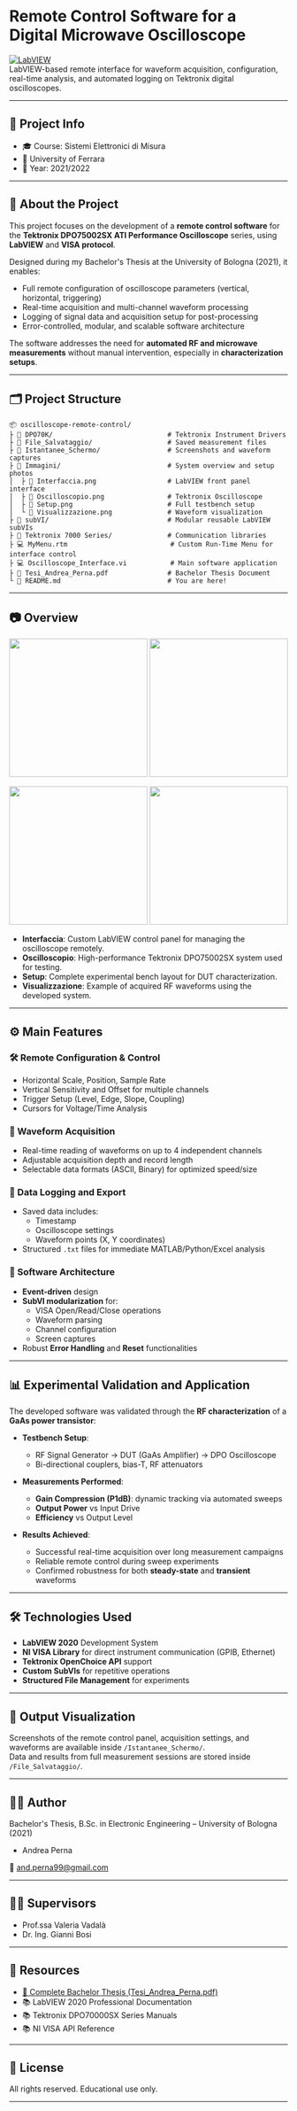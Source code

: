 #  Remote Control Software for a Digital Microwave Oscilloscope

[![LabVIEW](https://img.shields.io/badge/LabVIEW-Graphical%20Programming-yellow?logo=labview)](https://www.ni.com/en-us/shop/labview.html)  
LabVIEW-based remote interface for waveform acquisition, configuration, real-time analysis, and automated logging on Tektronix digital oscilloscopes.

---

## 📌 Project Info
- 🎓 Course: Sistemi Elettronici di Misura
- 🏫 University of Ferrara
- 📅 Year: 2021/2022
  
---

## 🧠 About the Project

This project focuses on the development of a **remote control software** for the **Tektronix DPO75002SX ATI Performance Oscilloscope** series, using **LabVIEW** and **VISA protocol**.

Designed during my Bachelor's Thesis at the University of Bologna (2021), it enables:

- Full remote configuration of oscilloscope parameters (vertical, horizontal, triggering)
- Real-time acquisition and multi-channel waveform processing
- Logging of signal data and acquisition setup for post-processing
- Error-controlled, modular, and scalable software architecture

The software addresses the need for **automated RF and microwave measurements** without manual intervention, especially in **characterization setups**.

---

## 🗂 Project Structure

```
📦 oscilloscope-remote-control/
├ 📁 DPO70K/                             # Tektronix Instrument Drivers
├ 📁 File_Salvataggio/                   # Saved measurement files
├ 📁 Istantanee_Schermo/                 # Screenshots and waveform captures
├ 📁 Immagini/                           # System overview and setup photos
│  ├ 📸 Interfaccia.png                  # LabVIEW front panel interface
│  ├ 📸 Oscilloscopio.png                # Tektronix Oscilloscope
│  ├ 📸 Setup.png                        # Full testbench setup
│  └ 📸 Visualizzazione.png              # Waveform visualization
├ 📁 subVI/                              # Modular reusable LabVIEW subVIs
├ 📁 Tektronix 7000 Series/              # Communication libraries
├ 💻 MyMenu.rtm                          # Custom Run-Time Menu for interface control
├ 💻 Oscilloscope_Interface.vi           # Main software application
├ 📘 Tesi_Andrea_Perna.pdf               # Bachelor Thesis Document
└ 📄 README.md                           # You are here!
```

---

## 📷 Overview

<p align="center">
  <img src="./Immagini/Interfaccia.png" height="250"/>
  <img src="./Immagini/Oscilloscopio.png" height="250"/>
</p>

<p align="center">
  <img src="./Immagini/Setup.png" height="250"/>
  <img src="./Immagini/Visualizzazione.png" height="250"/>
</p>

- **Interfaccia**: Custom LabVIEW control panel for managing the oscilloscope remotely.
- **Oscilloscopio**: High-performance Tektronix DPO75002SX system used for testing.
- **Setup**: Complete experimental bench layout for DUT characterization.
- **Visualizzazione**: Example of acquired RF waveforms using the developed system.

---

## ⚙️ Main Features

### 🛠 Remote Configuration & Control

- Horizontal Scale, Position, Sample Rate
- Vertical Sensitivity and Offset for multiple channels
- Trigger Setup (Level, Edge, Slope, Coupling)
- Cursors for Voltage/Time Analysis

### 📡 Waveform Acquisition

- Real-time reading of waveforms on up to 4 independent channels
- Adjustable acquisition depth and record length
- Selectable data formats (ASCII, Binary) for optimized speed/size

### 📝 Data Logging and Export

- Saved data includes:
  - Timestamp
  - Oscilloscope settings
  - Waveform points (X, Y coordinates)
- Structured `.txt` files for immediate MATLAB/Python/Excel analysis

### 🔄 Software Architecture

- **Event-driven** design
- **SubVI modularization** for:
  - VISA Open/Read/Close operations
  - Waveform parsing
  - Channel configuration
  - Screen captures
- Robust **Error Handling** and **Reset** functionalities

---

## 📊 Experimental Validation and Application

The developed software was validated through the **RF characterization** of a **GaAs power transistor**:

- **Testbench Setup**:
  - RF Signal Generator → DUT (GaAs Amplifier) → DPO Oscilloscope
  - Bi-directional couplers, bias-T, RF attenuators

- **Measurements Performed**:
  - **Gain Compression (P1dB)**: dynamic tracking via automated sweeps
  - **Output Power** vs Input Drive
  - **Efficiency** vs Output Level

- **Results Achieved**:
  - Successful real-time acquisition over long measurement campaigns
  - Reliable remote control during sweep experiments
  - Confirmed robustness for both **steady-state** and **transient** waveforms

---

## 🛠 Technologies Used

- **LabVIEW 2020** Development System
- **NI VISA Library** for direct instrument communication (GPIB, Ethernet)
- **Tektronix OpenChoice API** support
- **Custom SubVIs** for repetitive operations
- **Structured File Management** for experiments

---

## 🎥 Output Visualization

Screenshots of the remote control panel, acquisition settings, and waveforms are available inside `/Istantanee_Schermo/`.  
Data and results from full measurement sessions are stored inside `/File_Salvataggio/`.

---

## 👨‍🎓 Author

Bachelor's Thesis, B.Sc. in Electronic Engineering – University of Bologna (2021)  
- Andrea Perna

📧 and.perna99@gmail.com

---

## 👩‍🏫 Supervisors

- Prof.ssa Valeria Vadalà
- Dr. Ing. Gianni Bosi

---

## 📎 Resources

- [📘 Complete Bachelor Thesis (Tesi_Andrea_Perna.pdf)](./Tesi_Andrea_Perna.pdf)
- 📚 LabVIEW 2020 Professional Documentation
- 📚 Tektronix DPO70000SX Series Manuals
- 📚 NI VISA API Reference

---

## 📜 License

All rights reserved. Educational use only.

---
